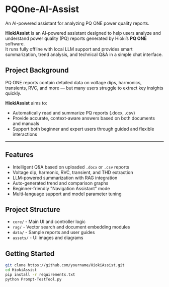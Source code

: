# PQOne-AI-Assist
An AI-powered assistant for analyzing PQ ONE power quality reports.

**HiokiAssist** is an AI-powered assistant designed to help users analyze and understand power quality (PQ) reports generated by Hioki’s **PQ ONE** software.  
It runs fully offline with local LLM support and provides smart summarization, trend analysis, and technical Q&A in a simple chat interface.

##  Project Background

PQ ONE reports contain detailed data on voltage dips, harmonics, transients, RVC, and more — but many users struggle to extract key insights quickly.

**HiokiAssist** aims to:
- Automatically read and summarize PQ reports (.docx, .csv)
- Provide accurate, context-aware answers based on both documents and manuals
- Support both beginner and expert users through guided and flexible interactions


---

##  Features

- Intelligent Q&A based on uploaded `.docx` or `.csv` reports
- Voltage dip, harmonic, RVC, transient, and THD extraction
- LLM-powered summarization with RAG integration
- Auto-generated trend and comparison graphs
- Beginner-friendly "Navigation Assistant" mode
- Multi-language support and model parameter tuning

##  Project Structure

- `core/` - Main UI and controller logic
- `rag/` - Vector search and document embedding modules
- `data/` - Sample reports and user guides
- `assets/` - UI images and diagrams

##  Getting Started

```bash
git clone https://github.com/yourname/HiokiAssist.git
cd HiokiAssist
pip install -r requirements.txt
python Prompt-TestTool.py

